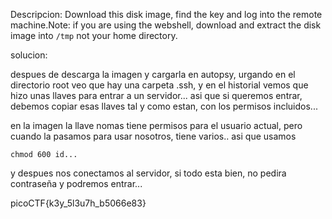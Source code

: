 Descripcion:
Download this disk image, find the key and log into the remote machine.Note: if you are using the webshell, download and extract the disk image into `/tmp` not your home directory.

solucion:

despues de descarga la imagen y cargarla en autopsy, urgando en el directorio root veo que hay una carpeta .ssh, y en el historial vemos que hizo unas llaves para entrar a un servidor...
asi que si queremos entrar, debemos copiar esas llaves tal y como estan, con los permisos incluidos...

en la imagen la llave nomas tiene permisos para el usuario actual, pero cuando la pasamos para usar nosotros, tiene varios.. asi que usamos 

	chmod 600 id...

y despues nos conectamos al servidor, si todo esta bien, no pedira contraseña y podremos entrar...

picoCTF{k3y_5l3u7h_b5066e83}
